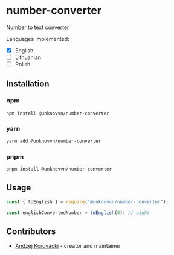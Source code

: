 # number-converter

Number to text converter

Languages implemented:

- [x] English
- [ ] Lithuanian
- [ ] Polish

## Installation

### npm

```bash
npm install @unknovvn/number-converter
```

### yarn

```bash
yarn add @unknovvn/number-converter
```

### pnpm

```bash
pnpm install @unknovvn/number-converter
```

## Usage

```js
const { toEnglish } = require("@unknovvn/number-converter");

const englishConvertedNumber = toEnglish(8); // eight
```

## Contributors

- [Andžej Korovacki](https://github.com/unknovvn) - creator and maintainer
